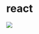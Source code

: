 # react

![](https://media.giphy.com/media/v1.Y2lkPTc5MGI3NjExbjJvcHA2anViZWRveHA4NGJ0ejdiNGFicnk0cXh0emNleWtheDNxbCZlcD12MV9pbnRlcm5hbF9naWZfYnlfaWQmY3Q9Zw/OI81Vy3PInVcmvmE6o/giphy.gif)
